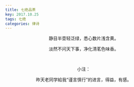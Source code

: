 ```yaml
---
title: 七绝品茶
key: 2017.10.25
tags: 七绝
categories: 律诗
---
```


<p align="center">静目半壶轻泛绿，悉心数片浅含黄。
</p>
<p align="center">淡然不问天下事，净化清茗色味香。
</p>
<p align="center"></br>
</p>
<p align="center">小注：
</p>
<p align="center">昨天老同学給我“谨言慎行”的进言，得益，有感。
</p>
<p align="center"></br>
</p>
